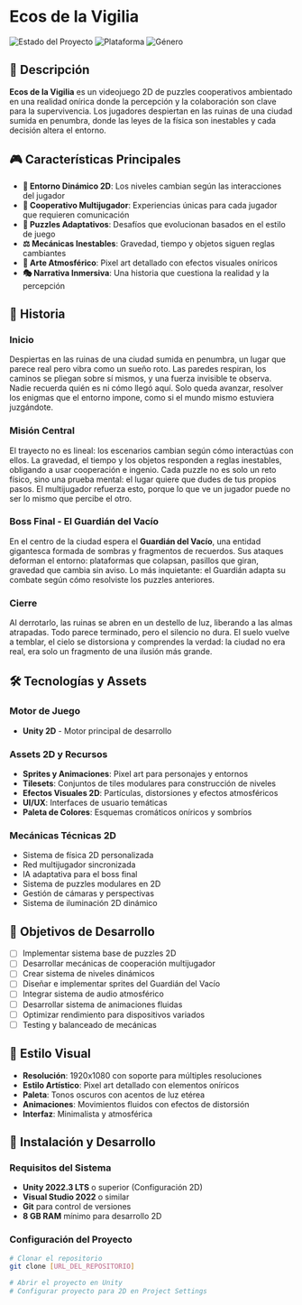 # Ecos de la Vigilia

![Estado del Proyecto](https://img.shields.io/badge/Estado-En%20Desarrollo-yellow)
![Plataforma](https://img.shields.io/badge/Plataforma-PC-blue)
![Género](https://img.shields.io/badge/Género-Puzzle%202D%20Cooperativo-green)

## 📖 Descripción

**Ecos de la Vigilia** es un videojuego 2D de puzzles cooperativos ambientado en una realidad onírica donde la percepción y la colaboración son clave para la supervivencia. Los jugadores despiertan en las ruinas de una ciudad sumida en penumbra, donde las leyes de la física son inestables y cada decisión altera el entorno.

## 🎮 Características Principales

- **🔄 Entorno Dinámico 2D**: Los niveles cambian según las interacciones del jugador
- **👥 Cooperativo Multijugador**: Experiencias únicas para cada jugador que requieren comunicación
- **🧩 Puzzles Adaptativos**: Desafíos que evolucionan basados en el estilo de juego
- **⚖️ Mecánicas Inestables**: Gravedad, tiempo y objetos siguen reglas cambiantes
- **🎨 Arte Atmosférico**: Pixel art detallado con efectos visuales oníricos
- **🎭 Narrativa Inmersiva**: Una historia que cuestiona la realidad y la percepción

## 📜 Historia

### Inicio
Despiertas en las ruinas de una ciudad sumida en penumbra, un lugar que parece real pero vibra como un sueño roto. Las paredes respiran, los caminos se pliegan sobre sí mismos, y una fuerza invisible te observa. Nadie recuerda quién es ni cómo llegó aquí. Solo queda avanzar, resolver los enigmas que el entorno impone, como si el mundo mismo estuviera juzgándote.

### Misión Central
El trayecto no es lineal: los escenarios cambian según cómo interactúas con ellos. La gravedad, el tiempo y los objetos responden a reglas inestables, obligando a usar cooperación e ingenio. Cada puzzle no es solo un reto físico, sino una prueba mental: el lugar quiere que dudes de tus propios pasos. El multijugador refuerza esto, porque lo que ve un jugador puede no ser lo mismo que percibe el otro.

### Boss Final - El Guardián del Vacío
En el centro de la ciudad espera el **Guardián del Vacío**, una entidad gigantesca formada de sombras y fragmentos de recuerdos. Sus ataques deforman el entorno: plataformas que colapsan, pasillos que giran, gravedad que cambia sin aviso. Lo más inquietante: el Guardián adapta su combate según cómo resolviste los puzzles anteriores.

### Cierre
Al derrotarlo, las ruinas se abren en un destello de luz, liberando a las almas atrapadas. Todo parece terminado, pero el silencio no dura. El suelo vuelve a temblar, el cielo se distorsiona y comprendes la verdad: la ciudad no era real, era solo un fragmento de una ilusión más grande.

## 🛠️ Tecnologías y Assets

### Motor de Juego
- **Unity 2D** - Motor principal de desarrollo

### Assets 2D y Recursos
- **Sprites y Animaciones**: Pixel art para personajes y entornos
- **Tilesets**: Conjuntos de tiles modulares para construcción de niveles
- **Efectos Visuales 2D**: Partículas, distorsiones y efectos atmosféricos
- **UI/UX**: Interfaces de usuario temáticas
- **Paleta de Colores**: Esquemas cromáticos oníricos y sombríos

### Mecánicas Técnicas 2D
- Sistema de física 2D personalizada
- Red multijugador sincronizada
- IA adaptativa para el boss final
- Sistema de puzzles modulares en 2D
- Gestión de cámaras y perspectivas
- Sistema de iluminación 2D dinámico

## 🎯 Objetivos de Desarrollo

- [ ] Implementar sistema base de puzzles 2D
- [ ] Desarrollar mecánicas de cooperación multijugador
- [ ] Crear sistema de niveles dinámicos
- [ ] Diseñar e implementar sprites del Guardián del Vacío
- [ ] Integrar sistema de audio atmosférico
- [ ] Desarrollar sistema de animaciones fluidas
- [ ] Optimizar rendimiento para dispositivos variados
- [ ] Testing y balanceado de mecánicas

## 🎨 Estilo Visual

- **Resolución**: 1920x1080 con soporte para múltiples resoluciones
- **Estilo Artístico**: Pixel art detallado con elementos oníricos
- **Paleta**: Tonos oscuros con acentos de luz etérea
- **Animaciones**: Movimientos fluidos con efectos de distorsión
- **Interfaz**: Minimalista y atmosférica

## 🚀 Instalación y Desarrollo

### Requisitos del Sistema
- **Unity 2022.3 LTS** o superior (Configuración 2D)
- **Visual Studio 2022** o similar
- **Git** para control de versiones
- **8 GB RAM** mínimo para desarrollo 2D

### Configuración del Proyecto
```bash
# Clonar el repositorio
git clone [URL_DEL_REPOSITORIO]

# Abrir el proyecto en Unity
# Configurar proyecto para 2D en Project Settings
```



